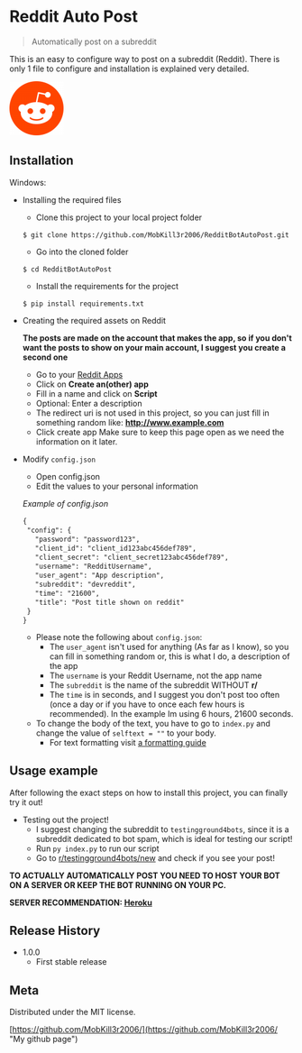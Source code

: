 # Reddit Auto Post
> Automatically post on a subreddit

This is an easy to configure way to post on a subreddit (Reddit). There is only 1 file to configure and installation is explained very detailed.

![Official Reddit Icon](assets/reddit.png)

## Installation

Windows:
* Installing the required files
   * Clone this project to your local project folder
   ```
   $ git clone https://github.com/MobKill3r2006/RedditBotAutoPost.git
   ```
   * Go into the cloned folder
   ```
   $ cd RedditBotAutoPost
   ```
   * Install the requirements for the project
   ```
   $ pip install requirements.txt
   ```
* Creating the required assets on Reddit

   **The posts are made on the account that makes the app, so if you don't want the posts to show on your main account, I suggest you        create a second one**
   
   * Go to your [Reddit Apps](https://www.reddit.com/prefs/apps "Reddit Apps")
   * Click on **Create an(other) app**
   * Fill in a name and click on **Script**
   * Optional: Enter a description
   * The redirect uri is not used in this project, so you can just fill in something random like: **http://www.example.com**
   * Click create app
   Make sure to keep this page open as we need the information on it later.
* Modify ```config.json```
   * Open config.json
   * Edit the values to your personal information
   
   *Example of config.json*
   ```
   {
    "config": {
      "password": "password123",
      "client_id": "client_id123abc456def789",
      "client_secret": "client_secret123abc456def789",
      "username": "RedditUsername",
      "user_agent": "App description",
      "subreddit": "devreddit",
      "time": "21600",
      "title": "Post title shown on reddit"
    }
  }
  ```
     * Please note the following about `config.json`:
        * The `user_agent` isn't used for anything (As far as I know), so you can fill in something random or, this is what I do, a                description of the app
        * The `username` is your Reddit Username, not the app name
        * The `subreddit` is the name of the subreddit WITHOUT **r/**
        * The `time` is in seconds, and I suggest you don't post too often (once a day or if you have to once each few hours is                   recommended). In the example Im using 6 hours, 21600 seconds.
     * To change the body of the text, you have to go to `index.py` and change the value of `selftext = ""` to your body.
        * For text formatting visit [a formatting guide](https://www.reddit.com/r/HFY/wiki/ref/faq/formatting_guide "Formatting guide on           reddit")
   


## Usage example

After following the exact steps on how to install this project, you can finally try it out!
* Testing out the project!
  * I suggest changing the subreddit to `testingground4bots`, since it is a subreddit dedicated to bot spam, which is ideal for testing     our script!
  * Run `py index.py` to run our script
  * Go to [r/testingground4bots/new](http://www.reddit.com/r/testingground4bots/new "Testingground4bots subreddit") and check if you see your post!

**TO ACTUALLY AUTOMATICALLY POST YOU NEED TO HOST YOUR BOT ON A SERVER OR KEEP THE BOT RUNNING ON YOUR PC.** 

**SERVER RECOMMENDATION: [Heroku](http://heroku.com/ "Heroku.com")**

## Release History

* 1.0.0
    * First stable release

## Meta

Distributed under the MIT license.

[https://github.com/MobKill3r2006/](https://github.com/MobKill3r2006/ "My github page")
